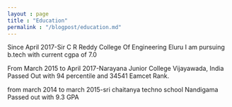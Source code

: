 ```yaml
---
layout : page
title : "Education"
permalink : "/blogpost/education.md"
---
```


Since April 2017-Sir C R Reddy College Of Engineering Eluru
I am pursuing b.tech with current cgpa of 7.0

From March 2015
to April 2017-Narayana Junior College Vijayawada, India
Passed Out with 94 percentile and 34541
Eamcet Rank.

from march 2014 to march 2015-sri chaitanya techno school Nandigama
Passed out with 9.3 GPA
